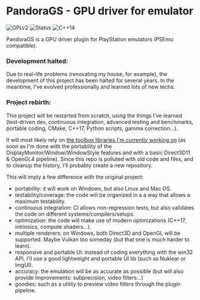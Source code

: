 # PandoraGS - GPU driver for emulator
![GPLv2](https://img.shields.io/badge/license-GPL2-blue.svg)
![Status](https://img.shields.io/badge/status-not_ready-red.svg)
![C++14](https://img.shields.io/badge/language-C++14-lightgrey.svg)

PandoraGS is a GPU driver plugin for PlayStation emulators (PSEmu compatible).

                   
### Development halted:
Due to real-life problems (renovating my house, for example), the development of this project has been halted for several years.
In the meantime, I've evolved professionally and learned lots of new techs. 

### Project rebirth:
This project will be restarted from scratch, using the things I've learned (test-driven dev, continuous integration, advanced testing and benchmarks, portable coding, CMake, C++17, Python scripts, gamma correction...).

It will most likely rely on [the toolbox libraries I'm currently working on](https//github.com/vinders/pandora_toolbox) (as soon as I'm done with the portability of the DisplayMonitor/Window/WindowStyle features and with a basic Direct3D11 & OpenGL4 pipeline). Since this repo is polluted with old code and files, and to cleanup the history, I'll probably create a new repository.

This will imply a few difference with the original project:
* portability: it will work on Windows, but also Linux and Mac OS.
* testability/coverage: the code will be organized in a a way that allows a maximum testability.
* continuous integration: CI allows non-regression tests, but also validates the code on different systems/compilers/setups.
* optimization: the code will make use of modern optimizations (C++17, intrinsics, compute shaders...).
* multiple renderers: on Windows, both Direct3D and OpenGL will be supported. Maybe Vulkan too someday (but that one is much harder to learn).
* responsive and portable UI: instead of coding everything with the win32 API, I'll use a good lightweight and portable UI lib (such as Nuklear or ImgUI).
* accuracy: the emulation will be as accurate as possible (but will also provide improvements: subprecision, video filters...)
* goodies: such as a utility to preview video filters through the plugin pipeline.
